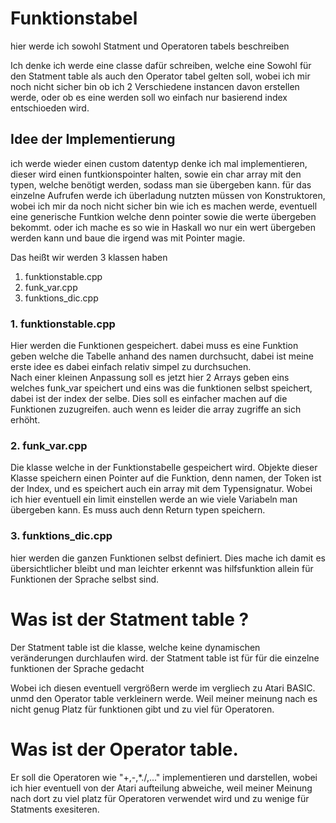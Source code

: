 # Funktionstabel

hier werde ich sowohl Statment und Operatoren tabels beschreiben 

Ich denke ich werde eine classe dafür schreiben, welche eine Sowohl für den Statment table als auch den Operator tabel gelten soll, wobei ich mir noch nicht sicher bin ob ich 2 Verschiedene instancen davon erstellen werde, oder ob es eine werden soll wo einfach nur basierend index entschioeden wird. 

## Idee der Implementierung

ich werde wieder einen custom datentyp denke ich mal implementieren, dieser wird einen funtkionspointer halten, sowie ein char array mit den typen, welche benötigt werden, sodass man sie übergeben kann.
für das einzelne Aufrufen werde ich überladung nutzten müssen von Konstruktoren, wobei ich mir da noch nicht sicher bin wie ich es machen werde, eventuell eine generische Funtkion welche denn pointer sowie die werte übergeben bekommt. oder ich mache es so wie in Haskall wo nur ein wert übergeben werden kann und baue die irgend was mit Pointer magie. 


Das heißt wir werden 3 klassen haben 
1. funktionstable.cpp
2. funk_var.cpp
3. funktions_dic.cpp

### 1. funktionstable.cpp
Hier werden die Funktionen gespeichert. dabei muss es eine Funktion geben welche die Tabelle anhand des namen durchsucht, dabei ist meine erste idee es dabei einfach relativ simpel zu durchsuchen.  
Nach einer kleinen Anpassung soll es jetzt hier 2 Arrays geben eins welches funk_var speichert und eins was die funktionen selbst speichert, dabei ist der index der selbe. Dies soll es einfacher machen auf die Funktionen zuzugreifen. auch wenn es leider die array zugriffe an sich erhöht. 

### 2. funk_var.cpp
Die klasse welche in der Funktionstabelle gespeichert wird. Objekte dieser Klasse speichern einen Pointer auf die Funktion, denn namen, der Token ist der Index, und es speichert auch ein array mit dem Typensignatur. Wobei ich hier eventuell ein limit einstellen werde an wie viele Variabeln man übergeben kann.
Es muss auch denn Return typen speichern.


### 3. funktions_dic.cpp
hier werden die ganzen Funktionen selbst definiert. Dies mache ich damit es übersichtlicher bleibt und man leichter erkennt was hilfsfunktion allein für Funktionen der Sprache selbst sind.

# Was ist der Statment table ?

Der Statment table ist die klasse, welche keine dynamischen veränderungen durchlaufen wird. 
der Statment table ist für für die einzelne funktionen der Sprache gedacht 

Wobei ich diesen eventuell vergrößern werde im vergliech zu Atari BASIC. unmd den Operator table verkleinern werde. 
Weil meiner meinung nach es nicht genug Platz für funktionen gibt und zu viel für Operatoren. 

# Was ist der Operator table.
Er soll die Operatoren wie "+,-,*./,..." implementieren und darstellen, wobei ich hier eventuell von der Atari aufteilung abweiche, weil meiner Meinung nach
dort zu viel platz für Operatoren verwendet wird und zu wenige für Statments exesiteren. 